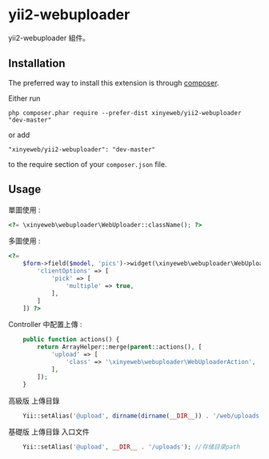 yii2-webuploader
================
yii2-webuploader 組件。

Installation
------------

The preferred way to install this extension is through [composer](http://getcomposer.org/download/).

Either run

```
php composer.phar require --prefer-dist xinyeweb/yii2-webuploader "dev-master"
```

or add

```
"xinyeweb/yii2-webuploader": "dev-master"
```

to the require section of your `composer.json` file.


Usage
-----

單圖使用  :

```php
<?= \xinyeweb\webuploader\WebUploader::className(); ?>
```
多圖使用  :
```php
<?= 
    $form->field($model, 'pics')->widget(\xinyeweb\webuploader\WebUploader::className(),[
        'clientOptions' => [
            'pick' => [
                'multiple' => true,
            ],
        ]
    ]) ?>
```
Controller 中配置上傳  :
```php
    public function actions() {
        return ArrayHelper::merge(parent::actions(), [
            'upload' => [
                'class' => '\xinyeweb\webuploader\WebUploaderAction',
            ],
        ]);
    }
```
高級版 上傳目錄
```php
    Yii::setAlias('@upload', dirname(dirname(__DIR__)) . '/web/uploads'); //存储目录path
```
基礎版 上傳目錄 入口文件
```php
    Yii::setAlias('@upload', __DIR__ . '/uploads'); //存储目录path
```
